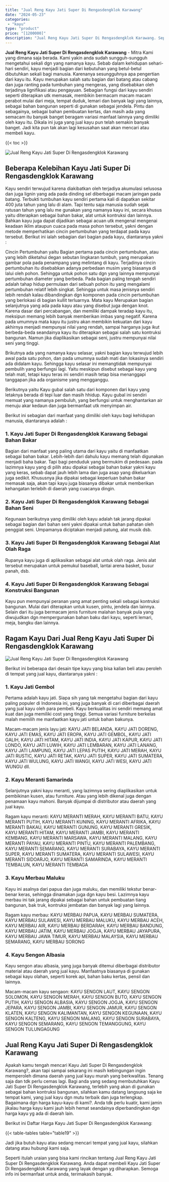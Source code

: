 ```yaml
---
title: "Jual Reng Kayu Jati Super Di Rengasdengklok Karawang"
date: "2024-05-23"
categories:
 - "kayu"
type: "product"
price: "[1200000]"
description: "Jual Reng Kayu Jati Super Di Rengasdengklok Karawang. Seperti itulah uraian yang bisa kami rincikan tentang Jual Reng Kayu Jati Super Di Rengasdengklok Karaw..."
---
```


**Jual Reng Kayu Jati Super Di Rengasdengklok Karawang** - Mitra Kami yang dimana saja berada. Kami yakin anda sudah sungguh-sungguh mengetahui sekali dgn yang namanya kayu. Sebab dalam kehidupan sehari-hari sendiri, kayu menjadi bagian dari kebutuhan yang betul-betul dibutuhkan sekali bagi manusia. Karenanya sesungguhnya apa pengertian dari kayu itu. Kayu merupakan salah satu bagian dari batang atau cabang dan juga ranting pada tumbuhan yang mengeras, yang disebabkan oleh terjadinya lignifikasi atau pengayuan. Sebagian fungsi dari kayu sendiri seperti diterapkan utk memasak, membikin bermacam macam macam perabot mulai dari meja, tempat duduk, lemari dan banyak lagi yang lainnya, sebagai bahan bangunan seperti di gunakan sebagai jendela. Pintu dan sebagainya, sebagai bahan pembuatan kertas, dan masih ada yang semacam itu banyak banget beragam variasi manfaat lainnya yang dimiliki oleh kayu itu. Dikala ini juga yang jual kayu pun telah semakin banyak banget. Jadi kita pun tak akan lagi kesusahan saat akan mencari atau membeli kayu.

{{< toc >}}

![Jual Reng Kayu Jati Super Di Rengasdengklok Karawang](/images/kayu/kayu17.jpg)

## Beberapa Kelebihan Kayu Jati Super Di Rengasdengklok Karawang

Kayu sendiri terwujud karena diakibatkan oleh terjadiya akumulasi selusosa dan juga lignin yang ada pada dinding sel diberbagai macam jaringan pada batang. Terbukti tumbuhan kayu sendiri pertama kali di dapatkan sekitar 400 juta tahun yang lalu di alam. Tapi tentu saja manusia sudah sejak ratusan tahun yang lalu me gunakan yang namanya kayu ini, secara khusus yaitu diterapkan sebagai bahan bakar, alat untuk kontruksi dan lainnya. Bahkan kayu juga dapat dijadikan sebagai acuan utk mengenal mengenai keadaan iklim ataupun cuaca pada masa pohon tersebut, yakni dengan metode memperhatikan cincin pertumbuhan yang terdapat pada kayu tersebut. Berikut ini ialah sebagian dari bagian pada kayu, diantaranya yakni :

Cincin Pertumbuhan yaitu Bagian pertama pada cincin pertumbuhan, atau yang lebih diketahui degan sebutan lingkaran tumbuh, yang merupakan gambar pola pada penampang yang melintang di kayu. Terjadinya cincin pertumbuhan itu disebabkan adanya perbedaan musim yang biasanya di lalui oleh pohon. Sehingga untuk pohon satu dgn yang lainnya mempunyai pertumbuhan diameter yang berbeda. Pada bagian paling tengah sendiri adalah tahap hidup permulaan dari sebuah pohon itu yang mengalami pertumbuhan relatif lebih singkat. Sehingga untuk masa jenisnya sendiri lebih rendah kalau dibandingkan dgn komponen pada cincin pertumbuhan yang berlokasi di bagian kullit terluarnya. Mata kayu Merupakan bagian selanjutnya yang ada pada kayu atau yang disebut juga dengan knot. Karena dasar dari percabangan, dan memiliki dampak teradap kayu itu, meksipun memang lebih banyak memberikan imbas yang negatif. Karena pada umumnya mata kayu itu justru akan membikin kekuatan dari kayu akhirnya menjadi mempunyai nilai yang rendah, sampai harganya juga ikut berbeda-beda seandainya kayu itu diterapkan sebagai salah satu kontruksi bangunan. Namun jika diaplikasikan sebagai seni, justru mempunyai nilai seni yang tinggi.

Brikutnya ada yang namanya kayu selasar, yakni bagian kayu terwujud lebih awal pada satu pohon, dan pada umumnya sudah mati dan lokasinya sendiri ada didalam kayu. Sehingga kayu selasar ini memangtidak mempunyai pembulih yang berfungsi lagi. Yaitu meskipun disebut sebagai kayu yang telah mati, tetapi kayu teras ini sendiri masih tetap bisa menanggapi tanggapan jika ada organisme yang mengganggu.

Berikutnya yaitu Kayu gubal salah satu dari komponen dari kayu yang letaknya berada di tepi luar dan masih hhidup. Kayu gubal ini sendiri memuat yang namanya pembuluh, yang berfungsi untuk menghantarkan air menuju akar kedaun dan juga bermanfaat utk menyimpan air.

Berikut ini sebagian dari manfaat yang dimiliki oleh kayu bagi kehidupan manusia, diantaranya adalah :

### 1\. Kayu Jati Super Di Rengasdengklok Karawang Sebagai Bahan Bakar

Bagian dari manfaat yang paling utama dari kayu yaitu di manfaatkan sebagai bahan bakar. Lebih-lebih dari dahulu kayu memang telah digunakan menjadi baha bakar. Tapi bagi penduduk yang bermukim di pedesaan. pada lazimnya kayu yang di pilih atau dipakai sebagai bahan bakar yakni kayu yang keras, sebab dapat jauh lebih lama dan juga asap yang dikeluarkan juga sedikit. Khususnya jika dipakai sebagai keperluan bahan bakar memasak saja, akan tapi kayu juga biasanya dibakar untuk memberikan kehangatan terlebih di daerah yang cuacanya dingin.

### 2\. Kayu Jati Super Di Rengasdengklok Karawang Sebagai Bahan Seni

Kegunaan berikutnya yang dimiliki oleh kayu adalah tak jarang dipakai sebagai bagian dari bahan seni yakni dipakai untuk bahan pahatan oleh penggiat seni. Umpamanya diciptakan menjadi patung, alat musik dsb.

### 3\. Kayu Jati Super Di Rengasdengklok Karawang Sebagai Alat Olah Raga

Rupanya kayu juga di aplikasikan sebagai alat untuk olah raga. Jenis alat tersebut merupakan untuk pemukul baseball, lantai arena basket, busur panah, dsb.

### 4\. Kayu Jati Super Di Rengasdengklok Karawang Sebagai Konstruksi Bangunan

Kayu pun mempunyai peranan yang amat penting sekali sebagai kontruksi bangunan. Mulai dari diterapkan untuk kusen, pintu, jendela dan lainnya. Selain dari itu juga bermacam jenis furniture malahan banyak pula yang diwujudkan dgn mempergunakan bahan baku dari kayu, seperti lemari, meja, bangku dan lainnya.

## Ragam Kayu Dari Jual Reng Kayu Jati Super Di Rengasdengklok Karawang

![Jual Reng Kayu Jati Super Di Rengasdengklok Karawang](/images/kayu/kayu40.jpg)

Berikut ini beberapa dari desain tipe kayu yang bisa kalian beli atau peroleh di tempat yang jual kayu, diantaranya yakni :

### 1\. Kayu Jati Gembol

Pertama adalah kayu jati. Siapa sih yang tak mengetahui bagian dari kayu paling populer di Indonesia ini, yang juga banyak di cari diberbagai daerah yang jual kayu oleh para pembeli. Kayu berkualitas ini sendiri memang amat kuat dan juga memiliki cost yang tinggi. Semua variasi furniture berkelas malah memilih me manfaatkan kayu jati untuk bahan bakunya.

Macam-macam jenis layu jati: KAYU JATI BELANDA, KAYU JATI DORENG, KAYU JATI EMAS, KAYU JATI EROPA, KAYU JATI GEMBOL, KAYU JATI GALIH, KAYU JATI HITAM, KAYU JATI INDIA, KAYU JATI KAPUR, KAYU JATI LONDO, KAYU JATI LUWIH, KAYU JATI LEMBARAN, KAYU JATI LANANG, KAYU JATI LAMPUNG, KAYU JATI LEPAS PUTIH, KAYU JATI MERAH, KAYU JATI RUSTIC, KAYU JATI RETAK, KAYU JATI SUPER, KAYU JATI SUMATERA, KAYU JATI WULUNG, KAYU JATI WANGI, KAYU JATI WESI, KAYU JATI WUNGU dll.

### 2\. Kayu Meranti Samarinda

Selanjutnya yakni kayu meranti, yang lazimnya sering diaplikasikan untuk pembikinan kusen, atau furniture. Atau yang lebih dikenal juga dengan penamaan kayu mahoni. Banyak dijumpai di distributor atau daerah yang jual kayu.

Ragam kayu meranti: KAYU MERANTI MERAH, KAYU MERANTI BATU, KAYU MERANTI PUTIH, KAYU MERANTI KUNING, KAYU MERANTI AFRIKA, KAYU MERANTI BAKAU, KAYU MERANTI GUNUNG, KAYU MERANTI GRESIK, KAYU MERANTI HITAM, KAYU MERANTI JAMBI, KAYU MERANTI KEMBANG, KAYU MERANTI MARSAWA, KAYU MERANTI MALANG, KAYU MERANTI PAYAU, KAYU MERANTI PINTU, KAYU MERANTI PALEMBANG, KAYU MERANTI SEMARANG, KAYU MERANTI SURABAYA, KAYU MERANTI SUPER, KAYU MERANTI SUMATERA, KAYU MERANTI SULAWESI, KAYU MERANTI SIDOARJO, KAYU MERANTI SAMARINDA, KAYU MERANTI TEMBALUN, KAYU MERANTI TEMBAGA

### 3\. Kayu Merbau Maluku

Kayu ini asalnya dari papua dan juga maluku, dan memiliki tekstur benar-benar keras, sehingga dinamakan juga dgn kayu besi. Lazimnya kayu merbau ini tak jarang dipakai sebagai bahan untuk pembuatan tiang bangunan, bak truk, kontruksi jembatan dan banyak lagi yang lainnya.

Ragam kayu merbau: KAYU MERBAU PAPUA, KAYU MERBAU SUMATERA, KAYU MERBAU SULAWESI, KAYU MERBAU MALUKU, KAYU MERBAU ACEH, KAYU MERBAU AIR, KAYU MERBAU BERDARAH, KAYU MERBAU BANDUNG, KAYU MERBAU JATIM, KAYU MERBAU JOGJA, KAYU MERBAU JAYAPURA, KAYU MERBAU JAWA TIMUR, KAYU MERBAU MALAYSIA, KAYU MERBAU SEMARANG, KAYU MERBAU SORONG

### 4\. Kayu Sengon Albasia

Kayu sengon atau albasia, yang juga banyak ditemui diberbagai distributor material atau daerah yang jual kayu. Manfaatnya biasanya di gunakan sebagai kayu olahan, seperti korek api, bahan baku kertas, pensil dan lainnya.

Macam-macam kayu sengaon: KAYU SENGON LAUT, KAYU SENGON SOLOMON, KAYU SENGON MERAH, KAYU SENGON BUTO, KAYU SENGON PUTIH, KAYU SENGON ALBASIA, KAYU SENGON JOGJA, KAYU SENGON JEPARA, KAYU SENGON JAMBI, KAYU SENGON JAMUR, KAYU SENGON KLATEN, KAYU SENGON KALIMANTAN, KAYU SENGON KEGUNAAN, KAYU SENGON KALTENG, KAYU SENGON MALANG, KAYU SENGON SURABAYA, KAYU SENGON SEMARANG, KAYU SENGON TEMANGGUNG, KAYU SENGON TULUNGAGUNG

## Jual Reng Kayu Jati Super Di Rengasdengklok Karawang

Apakah kamu tengah mencari Kayu Jati Super Di Rengasdengklok Karawang?, akan tapi sampai sekarang ini masih kebingungan ingin memperoleh dimana daerah yang jual kayu murah yang berkwalitas. Tenang saja dan tdk perlu cemas lagi. Bagi anda yang sedang membutuhkan Kayu Jati Super Di Rengasdengklok Karawang, terlebih yang akan di gunakan sebagai bahan kontruksi bangunan, silahkan kamu datang langsung saja ke tempat kami, yang jual kayu dgn mutu terbaik dan juga terlengkap. Bagaimana dgn harga kayu-kayu di kami?. Anda tdk perlu kuatir, kami jamin jikalau harga kayu kami jauh lebih hemat seandainya diperbandingkan dgn harga kayu yg ada di daerah lain.

Berikut ini Daftar Harga Kayu Jati Super Di Rengasdengklok Karawang:

{{< table-tables table="table19" >}}

Jadi jika butuh kayu atau sedang mencari tempat yang jual kayu, silahkan datang atau hubungi kami saja.

Seperti itulah uraian yang bisa kami rincikan tentang Jual Reng Kayu Jati Super Di Rengasdengklok Karawang. Anda dapat membeli Kayu Jati Super Di Rengasdengklok Karawang yang layak dengan yg diharapkan. Semoga info ini bermanfaat untuk anda, terimakasih banyak.
